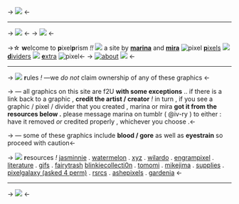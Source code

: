 -> ![](https://file.garden/ZSD6qQh9SRsD-dy3/prism/dividers/pinkdiv1.png) <-
***
-> ![](https://file.garden/ZSD6qQh9SRsD-dy3/prism/graphics/pixelprism.gif) <-
-> ![](https://watermelon.crd.co/assets/images/gallery16/d03b400f.gif?v=ab2f6a73) <-

->☆ **w**elcome to **p**ixel**p**rism *!!* ![](https://cdn.discordapp.com/attachments/1125668721365635152/1140754795938975915/rainbow.gif)
a site by [**marina**](https://www.tumblr.com/iv-ry) and [**mira**](https://www.tumblr.com/angeldollys)
![pixel](https://file.garden/ZSD6qQh9SRsD-dy3/prism/pixels/ezgif.com-rotate_1.gif)  [**p**ixels](/prismpixels) ![](https://file.garden/ZSD6qQh9SRsD-dy3/prism/pixels/pi265.gif) [**d**ividers](/prismdividers) ![](https://file.garden/ZSD6qQh9SRsD-dy3/prism/pixels/pi265.gif) [**e**xtra]() ![pixel](https://file.garden/ZSD6qQh9SRsD-dy3/prism/pixels/ezgif.com-rotate.gif)<-
-> [![about](http://media.tumblr.com/tumblr_m5md2imByS1r0d1b7.gif)](https://rentry.co/prismrules) [![](http://media.tumblr.com/tumblr_m5md29ubnc1r0d1b7.gif)](https://rentry.co/pixelprism) <-
***
-> ![](https://tomomi.neocities.org/pixeles/129.gif) **r**ules *!*
—we *do not* claim ownership of any of these graphics <-

-> — all graphics on this site are f2U **with some exceptions** .. 
if there is a link back to a graphic , **credit the artist / creator** *!*
in turn , if you see a graphic / pixel / divider that you created ,
marina or mira **got it from the resources below .**
please message marina on tumblr ( @iv-ry ) to either :
have it removed *or* credited properly , whichever you choose .<-

-> — some of these graphics include **blood / gore**
as well as **eyestrain** so proceed with caution<-

-> ![](https://tomomi.neocities.org/pixeles/129.gif) **r**esources *!*
[jasminnie](http://jasminnie.weebly.com) . [watermelon](https://watermelon.crd.co) . [xyz](https://xyz.crd.co) . [wilardo](https://wilardo.crd.co) . [engrampixel](https://literature.crd.co) . [literature](https://literature.crd.co) . [gifs](https://gifs.crd.co) . [fairytrash](https://fairytrash.neocities.org/portal/enter) 
[blinkiecollecti0n](https://blinkiecollecti0n.neocities.org) . [tomomi](https://tomomi.neocities.org) . [mikejima](https://mikejima.crd.co) . [supplies](https://supplies.ju.mp) . [pixelgalaxy (asked 4 perm)](/pixelgalaxy) . [rsrcs](https://rentry.co/rsrcs) . [ashepixels](https://rentry.co/ashepixels) . [gardenia](https://gardenia.ju.mp/#graphics) <-
***
-> ![](https://file.garden/ZSD6qQh9SRsD-dy3/prism/dividers/pinkdiv2.png) <-